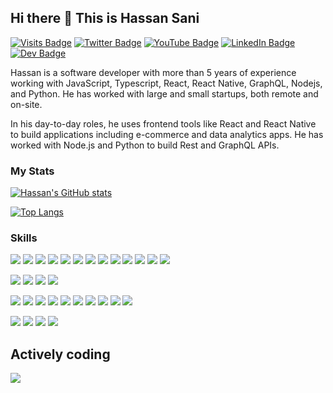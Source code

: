## Hi there 👋 This is Hassan Sani
[![Visits Badge](https://badges.pufler.dev/visits/inidaname/inidaname)](https://hassansani.me)
[![Twitter Badge](https://img.shields.io/badge/Twitter-Profile-informational?style=flat&logo=twitter&logoColor=white&color=1CA2F1)](https://twitter.com/inidname)
[![YouTube Badge](https://img.shields.io/badge/YouTube-Channel-informational?style=flat&logo=youtube&logoColor=white&color=FF0000)](https://www.youtube.com/channel/UC_xVWhxey-BRUf0CZ8CYagg)
[![LinkedIn Badge](https://img.shields.io/badge/LinkedIn-Profile-informational?style=flat&logo=linkedin&logoColor=white&color=0D76A8)](https://www.linkedin.com/in/inidaname/)
[![Dev Badge](https://img.shields.io/badge/Dev.to-Profile-informational?style=flat&logo=dev.to&logoColor=white&color=black)](https://dev.to/inidaname) 

Hassan is a software developer with more than 5 years of experience working with JavaScript, Typescript, React, React Native, GraphQL, Nodejs, and Python. He has worked with large and small startups, both remote and on-site.

In his day-to-day roles, he uses frontend tools like React and React Native to build applications including e-commerce and data analytics apps. He has worked with Node.js and Python to build Rest and GraphQL APIs.

### My Stats

<!-- ### Latest Videos -->

[![Hassan's GitHub stats](https://github-readme-stats.vercel.app/api?username=inidaname&show_icons=true)](https://github.com/inidaname)

[![Top Langs](https://github-readme-stats.vercel.app/api/top-langs/?username=inidaname&exclude_repo=asp_nnl)](https://github.com/inidaname)


### Skills

![](https://img.shields.io/badge/Code-JavaScript-informational?style=flat&logo=javascript&logoColor=white&color=4AB197)
![](https://img.shields.io/badge/Code-Typescript-informational?style=flat&logo=typescript&logoColor=white&color=4AB197)
![](https://img.shields.io/badge/Code-React-informational?style=flat&logo=react&logoColor=white&color=4AB197)
![](https://img.shields.io/badge/Code-Redux-informational?style=flat&logo=redux&logoColor=white&color=4AB197)
![](https://img.shields.io/badge/Code-Angular-informational?style=flat&logo=angular&logoColor=white&color=4AB197)
![](https://img.shields.io/badge/Code-Node.js-informational?style=flat&logo=node.js&logoColor=white&color=4AB197)
![](https://img.shields.io/badge/Code-Go-informational?style=flat&logo=go&logoColor=white&color=4AB197)
![](https://img.shields.io/badge/Code-HTML-informational?style=flat&logo=html5&logoColor=white&color=4AB197)
![](https://img.shields.io/badge/Code-Flutter-informational?style=flat&logo=flutter&logoColor=white&color=4AB197)
![](https://img.shields.io/badge/Code-RxJs-informational?style=flat&logo=rxjs&logoColor=white&color=4AB197)
![](https://img.shields.io/badge/Code-Ngrx-informational?style=flat&logo=ngrx&logoColor=white&color=4AB197)
![](https://img.shields.io/badge/Code-MongoDB-informational?style=flat&logo=mongodb&logoColor=white&color=4AB197)
![](https://img.shields.io/badge/Code-PostgreSQL-informational?style=flat&logo=postgresql&logoColor=white&color=4AB197)


![](https://img.shields.io/badge/Style-CSS3-informational?style=flat&logo=css3&logoColor=white&color=4AB197)
![](https://img.shields.io/badge/Style-Sass-informational?style=flat&logo=sass&logoColor=white&color=4AB197)
![](https://img.shields.io/badge/Style-Tailwind-informational?style=flat&logo=Tailwind-CSS&logoColor=white&color=4AB197)
![](https://img.shields.io/badge/Style-Bootstrap-informational?style=flat&logo=bootstrap&logoColor=white&color=4AB197)


![](https://img.shields.io/badge/Tool-Docker-informational?style=flat&logo=docker&logoColor=white&color=4AB197)
![](https://img.shields.io/badge/Tool-Linux-informational?style=flat&logo=linux&logoColor=white&color=4AB197)
![](https://img.shields.io/badge/Tools-NGINX-informational?style=flat&logo=nginx&logoColor=white&color=4AB197)
![](https://img.shields.io/badge/Tools-Netlify-informational?style=flat&logo=netlify&logoColor=white&color=4AB197)
![](https://img.shields.io/badge/Tools-Actions-informational?style=flat&logo=github-actions&logoColor=white&color=4AB197)
![](https://img.shields.io/badge/Tools-NPM-informational?style=flat&logo=npm&logoColor=white&color=4AB197)
![](https://img.shields.io/badge/Tools-Postman-informational?style=flat&logo=Postman&logoColor=white&color=4AB197)
![](https://img.shields.io/badge/Tools-GitHub-informational?style=flat&logo=GitHub&logoColor=white&color=4AB197)
![](https://img.shields.io/badge/Tools-GitLab-informational?style=flat&logo=GitLab&logoColor=white&color=4AB197)
![](https://img.shields.io/badge/Tools-Bitbucket-informational?style=flat&logo=Bitbucket&logoColor=white&color=4AB197)

![](https://img.shields.io/badge/Test-Jasmine-informational?style=flat&logo=Jasmine&logoColor=white&color=4AB197)
![](https://img.shields.io/badge/Test-Jest-informational?style=flat&logo=jest&logoColor=white&color=4AB197)
![](https://img.shields.io/badge/Test-Mocha-informational?style=flat&logo=Mocha&logoColor=white&color=4AB197)
![](https://img.shields.io/badge/Test-Cypress-informational?style=flat&logo=Cypress&logoColor=white&color=4AB197)

## Actively coding
![](https://wakatime.com/share/@67d853cd-f887-4393-8007-54142bcadd28/1be0bf7c-dd06-4b0e-b502-6d3d580a5367.svg)
